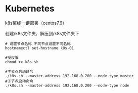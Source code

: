 # Kubernetes
k8s离线一键部署（centos7.9）

创建/k8s文件夹，解压到/k8s文件夹下

```shell
# 设置节点名称 不同节点设置不同名称
hostnamectl set-hostname k8s-01

#授权限
chmod +x k8s.sh

#主节点启动命令
./k8s.sh --master-address 192.168.0.200 --node-type master
#子节点启动命令
./k8s.sh --master-address 192.168.0.200 --node-type node

```
